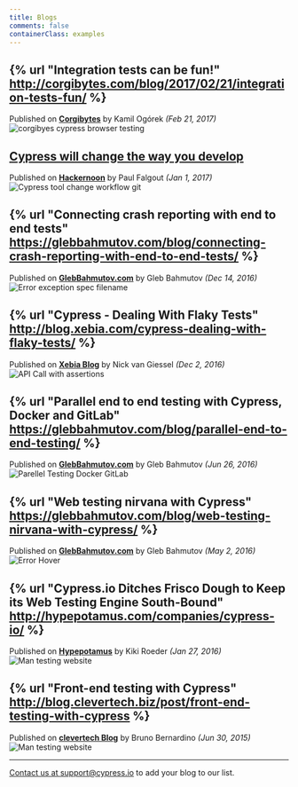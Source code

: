 ```yaml
---
title: Blogs
comments: false
containerClass: examples
---
```


## {% url "Integration tests can be fun!" http://corgibytes.com/blog/2017/02/21/integration-tests-fun/ %}

Published on [**Corgibytes**](http://corgibytes.com/blog) by Kamil Ogórek *(Feb 21, 2017)*
![corgibyes cypress browser testing](/img/examples/corgibytes-cypress-browser-tests-graph.jpg)

## [Cypress will change the way you develop](https://hackernoon.com/cypress-will-change-the-way-you-develop-47a194d2a33f)

Published on [**Hackernoon**](https://hackernoon.com) by Paul Falgout *(Jan 1, 2017)*
![Cypress tool change workflow git](/img/examples/cypress-tool-change-workflow-git.jpg)

## {% url "Connecting crash reporting with end to end tests" https://glebbahmutov.com/blog/connecting-crash-reporting-with-end-to-end-tests/ %}

Published on [**GlebBahmutov.com**](https://glebbahmutov.com/blog) by Gleb Bahmutov *(Dec 14, 2016)*
![Error exception spec filename](/img/examples/error-exception-includes-spec-filename-and-full-test-title-in-the-extra-and-tags-objects.jpg)

## {% url "Cypress - Dealing With Flaky Tests" http://blog.xebia.com/cypress-dealing-with-flaky-tests/ %}

Published on [**Xebia Blog**](http://blog.xebia.com) by Nick van Giessel *(Dec 2, 2016)*
![API Call with assertions](/img/examples/cypress-assertion-after-api-call-xebia-blog.jpg)

## {% url "Parallel end to end testing with Cypress, Docker and GitLab" https://glebbahmutov.com/blog/parallel-end-to-end-testing/ %}

Published on [**GlebBahmutov.com**](https://glebbahmutov.com/blog) by Gleb Bahmutov *(Jun 26, 2016)*
![Parellel Testing Docker GitLab](/img/examples/gleb-bahmutov-blog-parellel-testing-cypress-docker-container-gitlab.jpg)

## {% url "Web testing nirvana with Cypress" https://glebbahmutov.com/blog/web-testing-nirvana-with-cypress/ %}

Published on [**GlebBahmutov.com**](https://glebbahmutov.com/blog) by Gleb Bahmutov *(May 2, 2016)*
![Error Hover](/img/examples/cypress-assertion-error-hover-gleb-bahmutov-blog.jpg)

## {% url "Cypress.io Ditches Frisco Dough to Keep its Web Testing Engine South-Bound" http://hypepotamus.com/companies/cypress-io/ %}

Published on [**Hypepotamus**](http://hypepotamus.com) by Kiki Roeder *(Jan 27, 2016)*
![Man testing website](/img/examples/hypepotamus-guy-testing-website.jpg)

## {% url "Front-end testing with Cypress" http://blog.clevertech.biz/post/front-end-testing-with-cypress %}

Published on [**clevertech Blog**](http://blog.clevertech.biz) by Bruno Bernardino *(Jun 30, 2015)*
![Man testing website](/img/examples/cypress-code-clevertech-blog.jpg)

***

[Contact us at support@cypress.io](mailto:support@cypress.io) to add your blog to our list.
